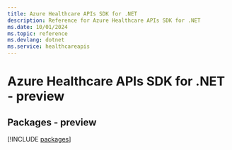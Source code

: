 ```yaml
---
title: Azure Healthcare APIs SDK for .NET
description: Reference for Azure Healthcare APIs SDK for .NET
ms.date: 10/01/2024
ms.topic: reference
ms.devlang: dotnet
ms.service: healthcareapis
---
```

# Azure Healthcare APIs SDK for .NET - preview
## Packages - preview
[!INCLUDE [packages](healthcare-apis-index.md)]